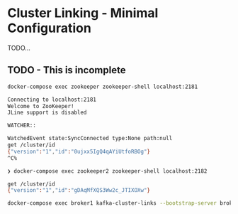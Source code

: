 # Cluster Linking - Minimal Configuration

TODO...

## TODO - This is incomplete

```bash
docker-compose exec zookeeper zookeeper-shell localhost:2181
```

```bash
Connecting to localhost:2181
Welcome to ZooKeeper!
JLine support is disabled

WATCHER::

WatchedEvent state:SyncConnected type:None path:null
get /cluster/id
{"version":"1","id":"0ujxx5IgQ4qAYiUtfoRBOg"}
^C%
```

```bash
❯ docker-compose exec zookeeper2 zookeeper-shell localhost:2182
```

```bash
get /cluster/id
{"version":"1","id":"gDAqMfXQS3Ww2c_JTIXOXw"}
```

```bash
docker-compose exec broker1 kafka-cluster-links --bootstrap-server broker2:9092 --create --link ab-link --config-file /tmp/link.properties --cluster-id 0ujxx5IgQ4qAYiUtfoRBOg
```
